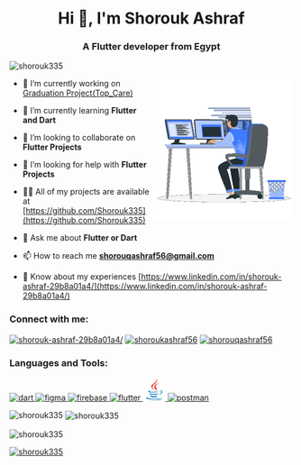 <h1 align="center">Hi 👋, I'm Shorouk Ashraf</h1>
<h3 align="center">A Flutter developer from Egypt </h3>

<p align="left"> <img src="https://komarev.com/ghpvc/?username=shorouk335&label=Profile%20views&color=0e75b6&style=flat" alt="shorouk335" /> </p>

<picture> <img align="right" src="https://github.com/0xAbdulKhalid/0xAbdulKhalid/raw/main/assets/mdImages/Right_Side.gif" width = 250px></picture>

- 🔭 I’m currently working on [Graduation Project(Top_Care)](https://github.com/Shorouk335/Graduation_Project-Top_Care-)

- 🌱 I’m currently learning **Flutter and Dart**

- 👯 I’m looking to collaborate on **Flutter Projects**

- 🤝 I’m looking for help with **Flutter Projects**

- 👨‍💻 All of my projects are available at [https://github.com/Shorouk335](https://github.com/Shorouk335)

- 💬 Ask me about **Flutter or Dart**

- 📫 How to reach me **shorouqashraf56@gmail.com**

- 📄 Know about my experiences [https://www.linkedin.com/in/shorouk-ashraf-29b8a01a4/](https://www.linkedin.com/in/shorouk-ashraf-29b8a01a4/)

<h3 align="left">Connect with me:</h3>
<p align="left">
<a href="https://linkedin.com/in/shorouk-ashraf-29b8a01a4/" target="blank"><img align="center" src="https://raw.githubusercontent.com/rahuldkjain/github-profile-readme-generator/master/src/images/icons/Social/linked-in-alt.svg" alt="shorouk-ashraf-29b8a01a4/" height="30" width="40" /></a>
<a href="https://www.behance.net/shoroukashraf56" target="blank"><img align="center" src="https://raw.githubusercontent.com/rahuldkjain/github-profile-readme-generator/master/src/images/icons/Social/behance.svg" alt="shoroukashraf56" height="30" width="40" /></a>
<a href="https://www.leetcode.com/shorouqashraf56" target="blank"><img align="center" src="https://raw.githubusercontent.com/rahuldkjain/github-profile-readme-generator/master/src/images/icons/Social/leet-code.svg" alt="shorouqashraf56" height="30" width="40" /></a>
</p>

<h3 align="left">Languages and Tools:</h3>
<p align="left"> <a href="https://dart.dev" target="_blank" rel="noreferrer"> <img src="https://www.vectorlogo.zone/logos/dartlang/dartlang-icon.svg" alt="dart" width="40" height="40"/> </a> <a href="https://www.figma.com/" target="_blank" rel="noreferrer"> <img src="https://www.vectorlogo.zone/logos/figma/figma-icon.svg" alt="figma" width="40" height="40"/> </a> <a href="https://firebase.google.com/" target="_blank" rel="noreferrer"> <img src="https://www.vectorlogo.zone/logos/firebase/firebase-icon.svg" alt="firebase" width="40" height="40"/> </a> <a href="https://flutter.dev" target="_blank" rel="noreferrer"> <img src="https://www.vectorlogo.zone/logos/flutterio/flutterio-icon.svg" alt="flutter" width="40" height="40"/> </a> <a href="https://www.java.com" target="_blank" rel="noreferrer"> <img src="https://raw.githubusercontent.com/devicons/devicon/master/icons/java/java-original.svg" alt="java" width="40" height="40"/> </a> <a href="https://postman.com" target="_blank" rel="noreferrer"> <img src="https://www.vectorlogo.zone/logos/getpostman/getpostman-icon.svg" alt="postman" width="40" height="40"/> </a> </p>

<p><img align="left" src="https://github-readme-stats.vercel.app/api/top-langs?username=shorouk335&show_icons=true&locale=en&layout=compact" alt="shorouk335" /></p>

<p>&nbsp;<img align="center" src="https://github-readme-stats.vercel.app/api?username=shorouk335&show_icons=true&locale=en" alt="shorouk335" /></p>

<p><img align="center" src="https://github-readme-streak-stats.herokuapp.com/?user=shorouk335&" alt="shorouk335" /></p>

<p align="left"> <a href="https://github.com/ryo-ma/github-profile-trophy"><img src="https://github-profile-trophy.vercel.app/?username=shorouk335" alt="shorouk335" /></a> </p>
